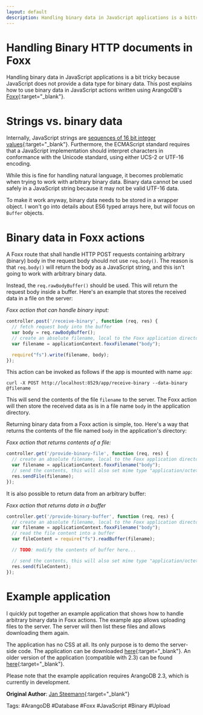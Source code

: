 ```yaml
---
layout: default
description: Handling binary data in JavaScript applications is a bittricky because JavaScript does not provide a data type forbinary data
---
```

# Handling Binary HTTP documents in Foxx

Handling binary data in JavaScript applications is a bit
tricky because JavaScript does not provide a data type for
binary data. This post explains how to use binary data in 
JavaScript actions written using ArangoDB's [Foxx](http://docs.arangodb.org/Foxx/README.html){:target="_blank"}. 

Strings vs. binary data
=======================

Internally, JavaScript strings are [sequences of 16 bit integer values](http://ecma-international.org/ecma-262/5.1/#sec-4.3.16){:target="_blank"}.
Furthermore, the ECMAScript standard requires that a JavaScript
implementation should interpret characters in conformance with the
Unicode standard, using either UCS-2 or UTF-16 encoding. 

While this is fine for handling natural language, it becomes problematic
when trying to work with arbitrary binary data. Binary data cannot be
used safely in a JavaScript string because it may not be valid UTF-16
data.

To make it work anyway, binary data needs to be stored in a wrapper
object. I won't go into details about ES6 typed arrays here, but will
focus on `Buffer` objects.

Binary data in Foxx actions
===========================

A Foxx route that shall handle HTTP POST requests containing arbitrary 
(binary) body in the request body should not use `req.body()`. The 
reason is that `req.body()` will return the body as a JavaScript string,
and this isn't going to work with arbitrary binary data. 

Instead, the `req.rawBodyBuffer()` should be used. This will return the
request body inside a buffer.
Here's an example that stores the received data in a file on the server:

*Foxx action that can handle binary input:*
```js
controller.post('/receive-binary', function (req, res) {
  // fetch request body into the buffer
  var body = req.rawBodyBuffer();
  // create an absolute filename, local to the Foxx application directory
  var filename = applicationContext.foxxFilename("body");

  require("fs").write(filename, body);
});
```

This action can be invoked as follows if the app is mounted with name `app`:

    curl -X POST http://localhost:8529/app/receive-binary --data-binary @filename

This will send the contents of the file `filename` to the server. The Foxx
action will then store the received data as is in a file name `body` in the
application directory.

Returning binary data from a Foxx action is simple, too. Here's a way that
returns the contents of the file named `body` in the application's directory:

*Foxx action that returns contents of a file:*
```js
controller.get('/provide-binary-file', function (req, res) {
  // create an absolute filename, local to the Foxx application directory
  var filename = applicationContext.foxxFilename("body");
  // send the contents, this will also set mime type "application/octet-stream"
  res.sendFile(filename);
});
```
  
It is also possible to return data from an arbitrary buffer:
  
*Foxx action that returns data in a buffer*
```js
controller.get('/provide-binary-buffer', function (req, res) {
  // create an absolute filename, local to the Foxx application directory
  var filename = applicationContext.foxxFilename("body");
  // read the file content into a buffer
  var fileContent = require("fs").readBuffer(filename);

  // TODO: modify the contents of buffer here...

  // send the contents, this will also set mime type "application/octet-stream"
  res.send(fileContent);
});
```

Example application
===================

I quickly put together an example application that shows how to handle arbitrary
binary data in Foxx actions. The example app allows uploading files to the server.
The server will then list these files and allows downloading them again.

The application has no CSS at all. Its only purpose is to demo the server-side code.
The application can be downloaded [here](http://jsteemann.github.io/downloads/code/filelist.zip){:target="_blank"}. An older
version of the application (compatible with 2.3) can be found [here](http://jsteemann.github.io/downloads/code/filelist-app.tar.gz){:target="_blank"}.

Please note that the example application requires ArangoDB 2.3, which is currently
in development.



**Original Author**: [Jan Steemann](http://jsteemann.github.io/blog/2014/10/15/handling-binary-data-in-foxx/){:target="_blank"}

Tags: #ArangoDB  #Database #Foxx #JavaScript #Binary #Upload

